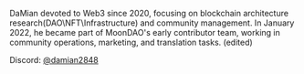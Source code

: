 DaMian devoted to Web3 since 2020, focusing on blockchain architecture research(DAO\NFT\Infrastructure) and community management. In January 2022, he became part of MoonDAO's early contributor team, working in community operations, marketing, and translation tasks. (edited)

Discord: [@damian2848](https://discord.com/users/905152482559270952)
